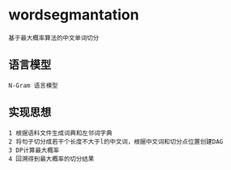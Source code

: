 # wordsegmantation
    基于最大概率算法的中文单词切分
## 语言模型
    N-Gram 语言模型
## 实现思想
    1 根据语料文件生成词典和左邻词字典
    2 将句子切分成若干个长度不大于l的中文词，根据中文词和切分点位置创建DAG
    3 DP计算最大概率
    4 回溯得到最大概率的切分结果
